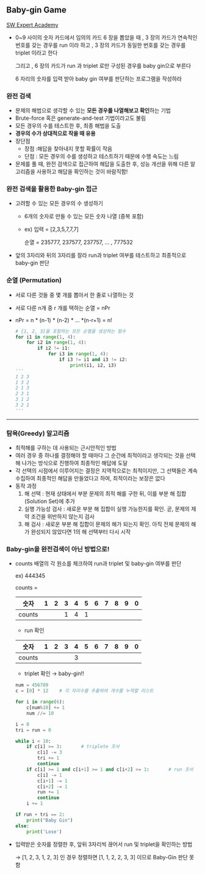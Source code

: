 ## Baby-gin Game

[SW Expert Academy](https://swexpertacademy.com/main/code/userProblem/userProblemDetail.do?contestProbId=AYZS3UfKuQgDFARc)

- 0~9 사이의 숫자 카드에서 임의의 카드 6 장을 뽑았을 때 , 3 장의 카드가 연속적인 번호를 갖는 경우를 run 이라 하고 , 3 장의 카드가 동일한 번호를 갖는 경우를 triplet 이라고 한다
    
    그리고 , 6 장의 카드가 run 과 triplet 로만 구성된 경우를 baby gin으로 부른다
    
    6 자리의 숫자를 입력 받아 baby gin 여부를 판단하는 프로그램을 작성하라
    

### 완전 검색

- 문제의 해법으로 생각할 수 있는 **모든 경우를 나열해보고 확인**하는 기법
- Brute-force 혹은 generate-and-test 기법이라고도 불림
- 모든 경우의 수를 테스트한 후, 최종 해법을 도출
- **경우의 수가 상대적으로 작을 때 유용**
- 장단점
    - 장점 :해답을 찾아내지 못할 확률이 작음
    - 단점 : 모든 경우의 수를 생성하고 테스트하기 때문에 수행 속도는 느림
- 문제를 풀 때, 완전 검색으로 접근하여 해답을 도출한 후, 성능 개선을 위해 다른 알고리즘을 사용하고 해답을 확인하는 것이 바람직함!

### 완전 검색을 활용한 Baby-gin 접근

- 고려할 수 있는 모든 경우의 수 생성하기
    - 6개의 숫자로 만들 수 있는 모든 숫자 나열 (중복 포함)
    - ex) 입력 = [2,3,5,7,7,7]
        
        순열 = 235777, 237577, 237757, … , 777532
        
- 앞의 3자리와 뒤의 3자리를 잘라 run과 triplet 여부를 테스트하고 최종적으로 baby-gin 판단

### 순열 (Permutation)

- 서로 다른 것들 중 몇 개를 뽑아서 한 줄로 나열하는 것
- 서로 다른 n개 중 r 개를 택하는 순열 = nPr
- nPr = n * (n-1) * (n-2) * … *(n-r+1) = n!
    
    ```python
    # {1, 2, 3}을 포함하는 모든 순열을 생성하는 함수
    for i1 in range(1, 4):
        for i2 in range(1, 4):
            if i2 != i1:
                for i3 in range(1, 4):
                    if i3 != i1 and i3 != i2:
                        print(i1, i2, i3)
    '''
    1 2 3
    1 3 2
    2 1 3
    2 3 1
    3 1 2
    3 2 1
    '''
    ```
    

---

### 탐욕(Greedy) 알고리즘

- 최적해를 구하는 데 사용되는 근시안적인 방법
- 여러 경우 중 하나를 결정해야 할 때마다 그 순간에 최적이라고 생각되는 것을 선택해 나가는 방식으로 진행하여 최종적인 해답에 도달
- 각 선택의 시점에서 이루어지는 결정은 지역적으로는 최적이지만, 그 선택들은 계속 수집하여 최종적인 해답을 만들었다고 하여, 최적이라는 보장은 없다
- 동작 과정
    1. 해 선택 : 현재 상태에서 부분 문제의 최적 해를 구한 뒤, 이를 부분 해 집합(Solution Set)에 추가
    2. 실행 가능성 검사 : 새로운 부분 해 집합이 실행 가능한지를 확인. 곧, 문제의 제약 조건을 위반하지 않는지 검사
    3. 해 검사 : 새로운 부분 해 집합이 문제의 해가 되는지 확인. 아직 전체 문제의 해가 완성되지 않았다면 1의 해 선택부터 다시 시작

### Baby-gin을 완전검색이 아닌 방법으로!

- counts 배열의 각 원소를 체크하여 run과 triplet 및 baby-gin 여부를 판단
    
    ex) 444345
    
    counts = 
    
    | 숫자 | 1 | 2 | 3 | 4 | 5 | 6 | 7 | 8 | 9 | 0 |
    | --- | --- | --- | --- | --- | --- | --- | --- | --- | --- | --- |
    | counts |  |  | 1 | 4 | 1 |  |  |  |  |  |
    
    - run 확인
    
    | 숫자 | 1 | 2 | 3 | 4 | 5 | 6 | 7 | 8 | 9 | 0 |
    | --- | --- | --- | --- | --- | --- | --- | --- | --- | --- | --- |
    | counts |  |  |  | 3 |  |  |  |  |  |  |
    - triplet 확인 → baby-gin!!
    
    ```python
    num = 456789
    c = [0] * 12    # 각 자리수를 추출하여 개수를 누적할 리스트
    
    for i in range(6):
        c[num%10] += 1
        num //= 10
    
    i = 0
    tri = run = 0
    
    while i < 10:
        if c[i] >= 3:       # triplete 조사
            c[i] -= 3
            tri += 1
            continue
        if c[i] >= 1 and c[i+1] >= 1 and c[i+2] >= 1:       # run 조사
            c[i] -= 1
            c[i+1] -= 1
            c[i+2] -= 1
            run += 1
            continue
        i += 1
    
    if run + tri == 2:
        print("Baby Gin")
    else:
        print('Lose')
    ```
    

- 입력받은 숫자를 정렬한 후, 앞뒤 3자리씩 끊어서 run 및 triplet을 확인하는 방법
    
    → [1, 2, 3, 1, 2, 3] 인 경우 정렬하면 [1, 1, 2, 2, 3, 3] 이므로 Baby-Gin 판단 못함